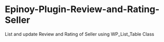 # Epinoy-Plugin-Review-and-Rating-Seller
List and update Review and Rating of Seller using WP_List_Table Class
